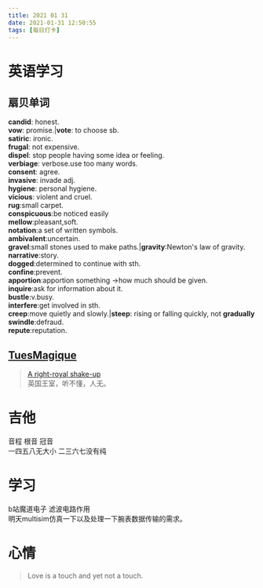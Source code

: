 ```yaml
---
title: 2021 01 31
date: 2021-01-31 12:50:55
tags: [每日打卡]
---
```

# 英语学习
## 扇贝单词
**candid**: honest.<br>
**vow**: promise.|**vote**: to choose sb.<br>
**satiric**: ironic.<br>
**frugal**: not expensive.<br>
**dispel**: stop people having some idea or feeling.<br>
**verbiage**: verbose.use too many words.<br>
**consent**: agree.<br>
**invasive**: invade adj.<br>
**hygiene**: personal hygiene.<br>
**vicious**: violent and cruel.<br>
**rug**:small carpet.<br>
**conspicuous**:be noticed easily<br>
**mellow**:pleasant,soft.<br>
**notation**:a set of written symbols.<br>
**ambivalent**:uncertain.<br>
**gravel**:small stones used to make paths.|**gravity**:Newton's law of gravity.<br>
**narrative**:story.<br>
**dogged**:determined to continue with sth.<br>
**confine**:prevent.<br>
**apportion**:apportion something ->how much should be given.<br>
**inquire**:ask for information about it.<br>
**bustle**:v.busy.<br>
**interfere**:get involved in sth.<br>
**creep**:move quietly and slowly.|**steep**: rising or falling quickly, not **gradually**<br>
**swindle**:defraud.<br>
**repute**:reputation.<br>
## [TuesMagique](https://mp.weixin.qq.com/s?__biz=MzIwOTc2NzI0Mw==&mid=2247483935&idx=1&sn=cc4703ac241cc4b5262b205f31ad55c8&chksm=976f9c3ba018152df5aa12c4c9620e7f2b734501b7a361f40a2cba822c5751f69084e4321097&scene=21#wechat_redirect)
> [A right-royal shake-up](https://www.economist.com/britain/2020/01/09/harry-and-meghan-go-private)<br>
英国王室，听不懂，人无。

# 吉他
音程 根音 冠音<br>
一四五八无大小 二三六七没有纯

# 学习
b站魔道电子 滤波电路作用<br>
明天multisim仿真一下以及处理一下腕表数据传输的需求。

# 心情
> Love is a touch and yet not a touch.